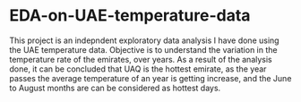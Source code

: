 # EDA-on-UAE-temperature-data
This project is an indepndent exploratory data analysis I have done using the UAE temperature data.
Objective is to understand the variation in the temperature rate of the emirates, over years. As a result of the
analysis done, it can be concluded that UAQ is the hottest emirate, as the year passes the average temperature of 
an year is getting increase, and the June to August months are can be considered as hottest days.
